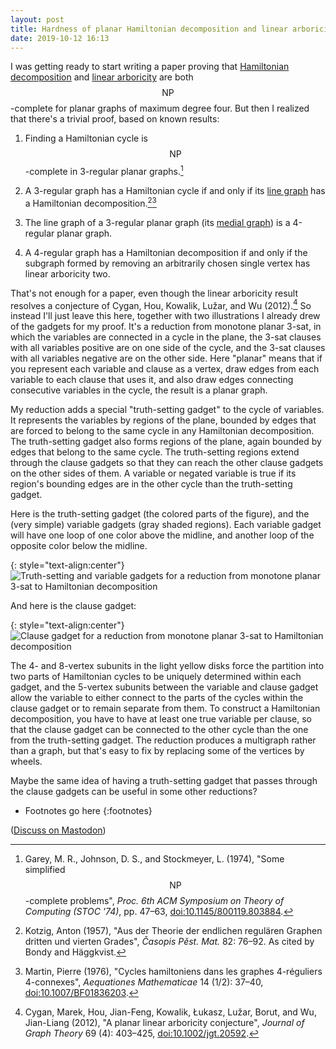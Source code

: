 ```yaml
---
layout: post
title: Hardness of planar Hamiltonian decomposition and linear arboricity
date: 2019-10-12 16:13
---
```

I was getting ready to start writing a paper proving that [Hamiltonian decomposition](https://en.wikipedia.org/wiki/Hamiltonian_decomposition) and [linear arboricity](https://en.wikipedia.org/wiki/Linear_arboricity) are both <span style="white-space:nowrap">$$\mathsf{NP}$$-complete</span> for planar graphs of maximum degree four. But then I realized that there's a trivial proof, based on known results:

1. Finding a Hamiltonian cycle is <span style="white-space:nowrap">$$\mathsf{NP}$$-complete</span> in 3-regular planar graphs.[^gjs]

2. A 3-regular graph has a Hamiltonian cycle if and only if its [line graph](https://en.wikipedia.org/wiki/Line_graph) has a Hamiltonian decomposition.[^k][^m]

3. The line graph of a 3-regular planar graph (its [medial graph](https://en.wikipedia.org/wiki/Medial_graph)) is a 4-regular planar graph.

4. A 4-regular graph has a Hamiltonian decomposition if and only if the subgraph formed by removing an arbitrarily chosen single vertex has linear arboricity two.

That's not enough for a paper, even though the linear arboricity result resolves a conjecture of Cygan, Hou, Kowalik, Lužar, and Wu (2012).[^c] So instead I'll just leave this here, together with two illustrations I already drew of the gadgets for my proof. It's a reduction from monotone planar 3-sat, in which the variables are connected in a cycle in the plane, the 3-sat clauses with all variables positive are on one side of the cycle, and the 3-sat clauses with all variables negative are on the other side. Here "planar" means that if you represent each variable and clause as a vertex, draw edges from each variable to each clause that uses it, and also draw edges connecting consecutive variables in the cycle, the result is a planar graph.

My reduction adds a special "truth-setting gadget" to the cycle of variables. It represents the variables by regions of the plane, bounded by edges that are forced to belong to the same cycle in any Hamiltonian decomposition. The truth-setting gadget also forms regions of the plane, again bounded by edges that belong to the same cycle. The truth-setting regions extend through the clause gadgets so that they can reach the other clause gadgets on the other sides of them. A variable or negated variable is true if its region's bounding edges are in the other cycle than the truth-setting gadget.

Here is the truth-setting gadget (the colored parts of the figure), and the (very simple) variable gadgets (gray shaded regions). Each variable gadget will have one loop of one color above the midline, and another loop of the opposite color below the midline.

  {: style="text-align:center"}
![Truth-setting and variable gadgets for a reduction from monotone planar 3-sat to Hamiltonian decomposition]({{site.baseurl}}/assets/2019/truth.svg)

And here is the clause gadget:

  {: style="text-align:center"}
![Clause gadget for a reduction from monotone planar 3-sat to Hamiltonian decomposition]({{site.baseurl}}/assets/2019/clause.svg)

The 4- and 8-vertex subunits in the light yellow disks force the partition into two parts of Hamiltonian cycles to be uniquely determined within each gadget, and the 5-vertex subunits between the variable and clause gadget allow the variable to either connect to the parts of the cycles within the clause gadget or to remain separate from them. To construct a Hamiltonian decomposition, you have to have at least one true variable per clause, so that the clause gadget can be connected to the other cycle than the one from the truth-setting gadget. The reduction produces a multigraph rather than a graph, but that's easy to fix by replacing some of the vertices by wheels.

Maybe the same idea of having a truth-setting gadget that passes through the clause gadgets can be useful in some other reductions?

* Footnotes go here
{:footnotes}

[^bh]:  Bondy, J. A. and Häggkvist, R. (1981), "Edge-disjoint Hamilton cycles in 4-regular planar graphs", _Aequationes Mathematicae_, 22 (1): 42–45, [doi:10.1007/BF02190157](https://doi.org/10.1007/BF02190157).

[^c]: Cygan, Marek, Hou, Jian-Feng, Kowalik, Łukasz, Lužar, Borut, and  Wu, Jian-Liang (2012), "A planar linear arboricity conjecture", _Journal of Graph Theory_ 69 (4): 403–425, [doi:10.1002/jgt.20592](https://doi.org/10.1002/jgt.20592).

[^k]: Kotzig, Anton (1957), "Aus der Theorie der endlichen regulären Graphen dritten und vierten Grades", _Časopis Pěst. Mat._ 82: 76–92. As cited by Bondy and Häggkvist.[^bh]

[^m]: Martin, Pierre (1976), "Cycles hamiltoniens dans les graphes 4-réguliers 4-connexes", _Aequationes Mathematicae_ 14 (1/2): 37–40, [doi:10.1007/BF01836203](https://doi.org/10.1007/BF01836203).

[^gjs]: Garey, M. R., Johnson, D. S., and Stockmeyer, L. (1974), "Some simplified <span style="white-space:nowrap">$$\mathsf{NP}$$-complete</span> problems", _Proc. 6th ACM Symposium on Theory of Computing (STOC '74)_, pp. 47–63, [doi:10.1145/800119.803884](https://doi.org/10.1145/800119.803884).

([Discuss on Mastodon](https://mathstodon.xyz/@11011110/102952166572844694))